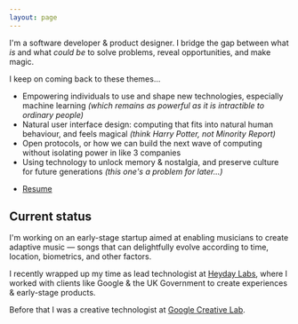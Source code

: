 ```yaml
---
layout: page
---
```


I'm a software developer &amp; product designer. I bridge the
gap between what *is* and what *could be* to solve problems, reveal opportunities, and make magic.

I keep on coming back to these themes...

- Empowering individuals to use and shape new technologies, especially
  machine learning *(which remains as powerful as it is
  intractible to ordinary people)*
- Natural user interface design: computing that fits into natural
  human behaviour, and feels magical *(think Harry Potter, not Minority
  Report)*
- Open protocols, or how we can build the next wave of computing without isolating
  power in like 3 companies
- Using technology to unlock memory &amp; nostalgia, and preserve culture for
  future generations *(this one's a problem for later...)*

<ul class="files">
  <li><a href="{{config.cdnUrl}}/rupert-resume-jun2022.pdf">Resume</a></li>
</ul>

## Current status

I'm working on an early-stage startup aimed at enabling musicians to create
adaptive music &mdash; songs that can delightfully evolve according to time, location,
biometrics, and other factors.

I recently wrapped up my time as lead technologist at [Heyday Labs](https://heydaylabs.co), where I
worked with clients like Google &amp; the UK Government to create experiences
&amp; early-stage products.

Before that I was a creative technologist at [Google Creative Lab](https://experiments.withgoogle.com/search?q=google%20creative%20lab).

<!-- ## Selected projects -->